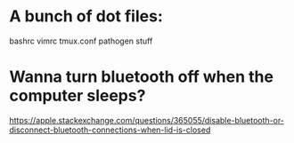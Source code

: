 # A bunch of dot files:
bashrc
vimrc
tmux.conf
pathogen stuff


# Wanna turn bluetooth off when the computer sleeps?
https://apple.stackexchange.com/questions/365055/disable-bluetooth-or-disconnect-bluetooth-connections-when-lid-is-closed
